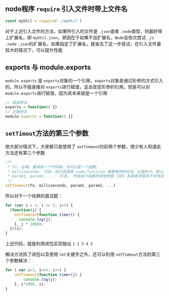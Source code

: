 ## node程序 `require` 引入文件时带上文件名

```js
const myUtil = require('./myUtil')
```

对于上述引入文件的方法，如果所引入的文件是 `.json`或者 `.node`类型，则最好带上扩展名，即 `myUtil.json`，原因在于如果不加扩展名，`Node`会依次尝试 `.js` `.node` `.json`的扩展名，如果指定了扩展名，就省去了这一步尝试，在引入文件量较大的情况下，可以提升性能

## exports  与 module.exports

`module.exports` 是 `exports`对象的一个引用，`exports`对象是通过形参的方式引入的，所以不能直接对 `exports`进行赋值，这会改变形参的引用，但是可以对 `module.exports`进行赋值，因为其本来就是一个引用

```js
// 错误用法
exports = function() {}
// 正确用法
module.exports = function() {}
```
## `setTimout`方法的第三个参数

绝大部分情况下，大家都只是使用了 `setTimeout`的前两个参数，很少有人知道此方法还有第三个参数

```js
/**
 * fn: 必需。要调用一个代码串，也可以是一个函数。
 * milliseconds: 可选。执行或调用 code/function 需要等待的时间，以毫秒计。默认为 0
 * param1, param2, ...: 可选。 传给执行函数的其他参数（IE9 及其更早版本不支持该参数）。
 */
setTimeout(fn, milliseconds, param1, param2, ...)
```

所以对于一个经典的面试题：

```js
for (var i = 1; i <= 5; i++) {
  (function(j) {
    setTimeout(function timer() {
      console.log(j);
    }, j * 1000);
  })(i);
}
```

上述代码，就是利用闭包实现输出 `1 2 3 4 5`

解决方法除了闭包以及使用 `let`关键字之外，还可以利用 `setTimeout`方法的第三个参数解决：
```js
for ( var i=1; i<=5; i++) {
	setTimeout(function timer(j) {
		console.log(j);
	}, i*1000, i);
}
```